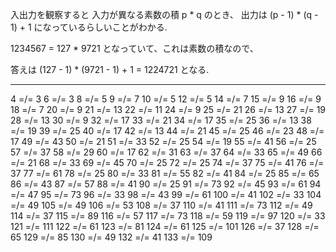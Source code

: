 
入出力を観察すると
入力が異なる素数の積 p * q のとき、
出力は (p - 1) * (q - 1) + 1 になっているらしいことがわかる.

1234567 = 127 * 9721  となっていて、これは素数の積なので、

答えは (127 - 1) * (9721 - 1) + 1 = 1224721 となる.

--------

4 =/= 3
6 =/= 3
8 =/= 5
9 =/= 7
10 =/= 5
12 =/= 5
14 =/= 7
15 =/= 9
16 =/= 9
18 =/= 7
20 =/= 9
21 =/= 13
22 =/= 11
24 =/= 9
25 =/= 21
26 =/= 13
27 =/= 19
28 =/= 13
30 =/= 9
32 =/= 17
33 =/= 21
34 =/= 17
35 =/= 25
36 =/= 13
38 =/= 19
39 =/= 25
40 =/= 17
42 =/= 13
44 =/= 21
45 =/= 25
46 =/= 23
48 =/= 17
49 =/= 43
50 =/= 21
51 =/= 33
52 =/= 25
54 =/= 19
55 =/= 41
56 =/= 25
57 =/= 37
58 =/= 29
60 =/= 17
62 =/= 31
63 =/= 37
64 =/= 33
65 =/= 49
66 =/= 21
68 =/= 33
69 =/= 45
70 =/= 25
72 =/= 25
74 =/= 37
75 =/= 41
76 =/= 37
77 =/= 61
78 =/= 25
80 =/= 33
81 =/= 55
82 =/= 41
84 =/= 25
85 =/= 65
86 =/= 43
87 =/= 57
88 =/= 41
90 =/= 25
91 =/= 73
92 =/= 45
93 =/= 61
94 =/= 47
95 =/= 73
96 =/= 33
98 =/= 43
99 =/= 61
100 =/= 41
102 =/= 33
104 =/= 49
105 =/= 49
106 =/= 53
108 =/= 37
110 =/= 41
111 =/= 73
112 =/= 49
114 =/= 37
115 =/= 89
116 =/= 57
117 =/= 73
118 =/= 59
119 =/= 97
120 =/= 33
121 =/= 111
122 =/= 61
123 =/= 81
124 =/= 61
125 =/= 101
126 =/= 37
128 =/= 65
129 =/= 85
130 =/= 49
132 =/= 41
133 =/= 109
